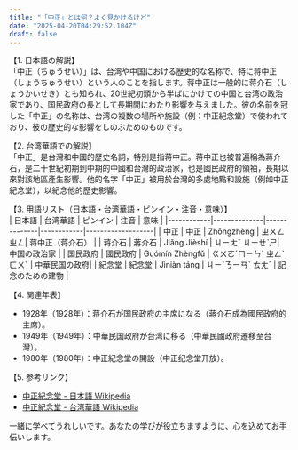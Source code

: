 ```yaml
---
title: "「中正」とは何？よく見かけるけど"
date: "2025-04-20T04:29:52.104Z"
draft: false
---
```


【1. 日本語の解説】  
「中正（ちゅうせい）」は、台湾や中国における歴史的な名称で、特に蒋中正（しょうちゅうせい）という人のことを指します。蒋中正は一般的に蒋介石（しょうかいせき）とも知られ、20世紀初頭から半ばにかけての中国と台湾の政治家であり、国民政府の長として長期間にわたり影響を与えました。彼の名前を冠した「中正」の名称は、台湾の複数の場所や施設（例：中正紀念堂）で使われており、彼の歴史的な影響をしのぶためのものです。

【2. 台湾華語での解説】  
「中正」是台灣和中國的歷史名詞，特別是指蒋中正。蒋中正也被普遍稱為蔣介石，是二十世紀初期到中期的中國和台灣的政治家，也是國民政府的領袖，長期以來對該地區產生影響。他的名字「中正」被用於台灣的多處地點和設施（例如中正紀念堂），以紀念他的歷史影響。

【3. 用語リスト（日本語・台湾華語・ピンイン・注音・意味）】  
| 日本語     | 台湾華語     | ピンイン     | 注音       | 意味              |
|------------|--------------|--------------|------------|-------------------|
| 中正       | 中正         | Zhōngzhèng   | ㄓㄨㄥ ㄓㄥ| 蒋中正（蒋介石） |
| 蒋介石     | 蔣介石       | Jiǎng Jièshí | ㄐㄧㄤˇ ㄐㄧㄝˋㄕ| 中国の政治家     |
| 国民政府   | 國民政府     | Guómín Zhèngfǔ | ㄍㄨㄛˊㄇㄧㄣˊ ㄓㄥˋㄈㄨˇ | 中華民国の政府|
| 紀念堂     | 紀念堂       | Jìniàn táng  | ㄐㄧˋㄋㄧㄢˋ ㄊㄤˊ | 記念のための建物 |

【4. 関連年表】  
- 1928年（1928年）：蒋介石が国民政府の主席になる（蔣介石成為國民政府的主席）。
- 1949年（1949年）：中華民国政府が台湾に移る（中華民國政府遷移至台灣）。
- 1980年（1980年）：中正紀念堂の開設（中正纪念堂开放）。

【5. 参考リンク】  
- [中正紀念堂 - 日本語 Wikipedia](https://ja.wikipedia.org/wiki/%E4%B8%AD%E6%AD%A3%E7%B4%80%E5%BF%B5%E5%A0%82)  
- [中正紀念堂 - 台湾華語 Wikipedia](https://zh.wikipedia.org/wiki/%E4%B8%AD%E6%AD%A3%E7%B4%80%E5%BF%B5%E5%A0%82)

一緒に学べてうれしいです。あなたの学びが役立ちますように、心を込めてお手伝いします。